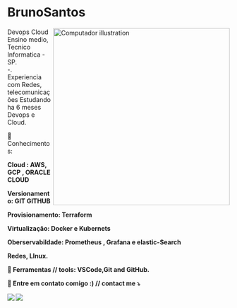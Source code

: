 # BrunoSantos
<img src="https://raw.githubusercontent.com/MicaelliMedeiros/micaellimedeiros/master/image/computer-illustration.png" min-width="400px" max-width="400px" width="400px" align="right" alt="Computador illustration">

<p align="left"> 
Devops Cloud<br>
Ensino medio,
Tecnico Informatica - SP. <br>
-. <br>
Experiencia com Redes, telecomunicações
Estudando ha 6 meses Devops e Cloud.<br>
 
</p>

<p align="left">
  🦄 Conhecimentos:  <strong> </p>
         Cloud : AWS, GCP , ORACLE CLOUD</p>
         Versionamento: GIT GITHUB</p>
		 Provisionamento: Terraform </p>
		 Virtualização: Docker e Kubernets </p>
		 Oberservabildade: Prometheus , Grafana e elastic-Search</p>
		 Redes, LInux.</p>
		 
  💼 Ferramentas // tools: <strong>VSCode,Git and GitHub.</strong>
</p>

<p align="left">
  💌 Entre em contato comigo :) // contact me ⤵️
</p>

<p align="left">
  <a href="mailto:brunosantosc1@gmail.com" alt="Gmail">
  <img src="https://img.shields.io/badge/-Gmail-FF0000?style=flat-square&labelColor=FF0000&logo=gmail&logoColor=white&link=LINK-DO-SEU-EMAIL" /></a>

  <a href="https://www.linkedin.com/in/bruno-santos-6789a2154/" alt="Linkedin">
  <img src="https://img.shields.io/badge/-Linkedin-0e76a8?style=flat-square&logo=Linkedin&logoColor=white&link=LINK-DO-SEU-LINKEDIN" /></a>

